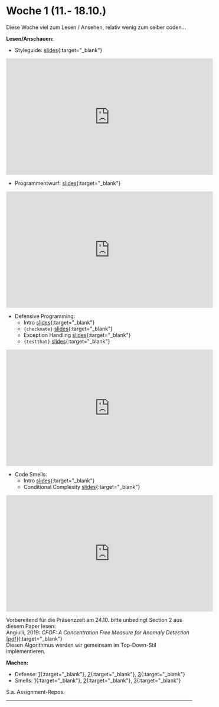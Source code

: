 #  Woche 1 (11.- 18.10.)

Diese Woche viel zum Lesen / Ansehen, relativ wenig zum selber coden...

**Lesen/Anschauen:**

- Styleguide: [slides](slides/codingstyle-styleguide.html){:target="_blank"}  
<iframe width="560" height="315" src="https://www.youtube-nocookie.com/embed/4NK0pHp_aMw" frameborder="0" allow="accelerometer; autoplay; encrypted-media; gyroscope; picture-in-picture" allowfullscreen></iframe>

- Programmentwurf: [slides](slides/codingstyle-topdown.html){:target="_blank"}  
<iframe width="560" height="315" src="https://www.youtube-nocookie.com/embed/6hqgC5mGZVs" frameborder="0" allow="accelerometer; autoplay; encrypted-media; gyroscope; picture-in-picture" allowfullscreen></iframe>

- Defensive Programming:
    - Intro [slides](slides/codingstyle-defensive.html){:target="_blank"}
    - `{checkmate}` [slides](slides/codingstyle-defensive-checkmate.html){:target="_blank"}
    - Exception Handling [slides](slides/codingstyle-defensive-exceptions.html){:target="_blank"}
    - `{testthat}` [slides](slides/codingstyle-defensive-testthat.html){:target="_blank"}  
<iframe width="560" height="315" src="https://www.youtube-nocookie.com/embed/videoseries?list=PLMyWaJl2LoXwTRBPnemw_BU-iUgU1j-Cw" frameborder="0" allow="accelerometer; autoplay; encrypted-media; gyroscope; picture-in-picture" allowfullscreen></iframe>
    
- Code Smells:  
    - Intro [slides](slides/codingstyle-smells.html){:target="_blank"}
    - Conditional Complexity [slides](slides/codingstyle-smells-conditionalcomplexity.html){:target="_blank"}  
<iframe width="560" height="315" src="https://www.youtube-nocookie.com/embed/videoseries?list=PLMyWaJl2LoXypsXYQGK9Mn5OrF2MgiSOA" frameborder="0" allow="accelerometer; autoplay; encrypted-media; gyroscope; picture-in-picture" allowfullscreen></iframe>

Vorbereitend für die Präsenzzeit am 24.10. bitte unbedingt Section 2 aus diesem Paper lesen:  
Angiulli, 2019: *CFOF: A Concentration Free Measure for Anomaly Detection* [[pdf]](https://arxiv.org/pdf/1901.04992v1.pdf){:target="_blank"}  
Diesen Algorithmus werden wir gemeinsam im Top-Down-Stil implementieren.

**Machen:**

- Defense: [1](ex/defensive-lag-ex.html){:target="_blank"}, [2](ex/defensive-count-ex.html){:target="_blank"}, [3](ex/defensive-colmeans-ex.html){:target="_blank"}
- Smells: [1](ex/conditional-complex-swipe-ex.html){:target="_blank"}, 
[2](ex/refactor-dry-ex.html){:target="_blank"}, [3](ex/styleguide-sanierung-ex.html){:target="_blank"}


S.a. Assignment-Repos.
  
-------------------